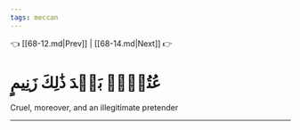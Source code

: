 ```yaml
---
tags: meccan
---
```


👈 [[68-12.md|Prev]] | [[68-14.md|Next]] 👉

# عُتُلِّۭ بَعۡدَ ذَٰلِكَ زَنِيمٍ

Cruel, moreover, and an illegitimate pretender

---

